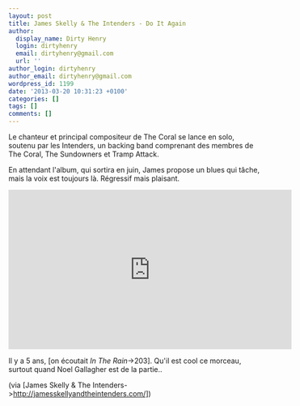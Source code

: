 ```yaml
---
layout: post
title: James Skelly & The Intenders - Do It Again
author:
  display_name: Dirty Henry
  login: dirtyhenry
  email: dirtyhenry@gmail.com
  url: ''
author_login: dirtyhenry
author_email: dirtyhenry@gmail.com
wordpress_id: 1199
date: '2013-03-20 10:31:23 +0100'
categories: []
tags: []
comments: []
---
```

Le chanteur et principal compositeur de The Coral se lance en solo, soutenu par les Intenders, un backing band comprenant des membres de The Coral, The Sundowners et Tramp Attack.

En attendant l'album, qui sortira en juin, James propose un blues qui tâche, mais la voix est toujours là. Régressif mais plaisant.

<iframe width="560" height="315" src="http://www.youtube.com/embed/0aVBjvAupUs" frameborder="0" allowfullscreen></iframe>

Il y a 5 ans, [on écoutait *In The Rain*->203]. Qu'il est cool ce morceau, surtout quand Noel Gallagher est de la partie..

(via [James Skelly & The Intenders->http://jamesskellyandtheintenders.com/])
